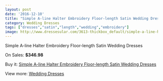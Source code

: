 ```yaml
---
layout: post
date: '2016-12-10'
title: "Simple A-line Halter Embroidery Floor-length Satin Wedding Dresses"
category: Wedding Dresses
tags: ["dresses","satin","length","wedding","embroidery"]
image: http://www.dressesular.com/3613-thickbox_default/simple-a-line-halter-embroidery-floor-length-satin-wedding-dresses.jpg
---
```

Simple A-line Halter Embroidery Floor-length Satin Wedding Dresses

On Sales: **$346.98**
<a href="https://www.dressesular.com/wedding-dresses/1316-simple-a-line-halter-embroidery-floor-length-satin-wedding-dresses.html"><amp-img layout="responsive" width="600" height="600" src="//www.dressesular.com/3613-thickbox_default/simple-a-line-halter-embroidery-floor-length-satin-wedding-dresses.jpg" alt="Simple A-line Halter Embroidery Floor-length Satin Wedding Dresses 0" /></a>

Buy it: [Simple A-line Halter Embroidery Floor-length Satin Wedding Dresses](https://www.dressesular.com/wedding-dresses/1316-simple-a-line-halter-embroidery-floor-length-satin-wedding-dresses.html "Simple A-line Halter Embroidery Floor-length Satin Wedding Dresses")

View more: [Wedding Dresses](https://www.dressesular.com/3-wedding-dresses "Wedding Dresses")